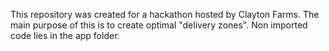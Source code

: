This repository was created for a hackathon hosted by Clayton Farms. The main purpose of this is to create optimal "delivery zones". Non imported code lies in the app folder.
